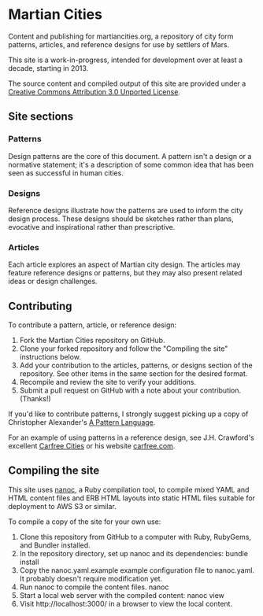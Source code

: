 Martian Cities
==============

Content and publishing for martiancities.org, a repository of city form patterns, articles, and reference designs for use by settlers of Mars.

This site is a work-in-progress, intended for development over at least a decade, starting in 2013.

The source content and compiled output of this site are provided under a [Creative Commons Attribution 3.0 Unported License](http://creativecommons.org/licenses/by/3.0/deed.en_US).

## Site sections

### Patterns

Design patterns are the core of this document. A pattern isn't a design or a normative statement; it's a description of some common idea that has been seen as successful in human cities.

### Designs

Reference designs illustrate how the patterns are used to inform the city design process. These designs should be sketches rather than plans, evocative and inspirational rather than prescriptive.

### Articles

Each article explores an aspect of Martian city design. The articles may feature reference designs or patterns, but they may also present related ideas or design challenges.


## Contributing

To contribute a pattern, article, or reference design:

1. Fork the Martian Cities repository on GitHub.
2. Clone your forked repository and follow the "Compiling the site" instructions below.
3. Add your contribution to the articles, patterns, or designs section of the repository. See other items in the same section for the desired format.
4. Recompile and review the site to verify your additions.
5. Submit a pull request on GitHub with a note about your contribution. (Thanks!)

If you'd like to contribute patterns, I strongly suggest picking up a copy of Christopher Alexander's [A Pattern Language](http://www.amazon.com/dp/0195019199/). 

For an example of using patterns in a reference design, see J.H. Crawford's excellent [Carfree Cities](http://www.amazon.com/Carfree-Cities-J-H-Crawford/dp/9057270420/) or his website [carfree.com](http://carfree.com/).

## Compiling the site

This site uses [nanoc](http://nanoc.ws), a Ruby compilation tool, to compile mixed YAML and HTML content files and ERB HTML layouts into static HTML files suitable for deployment to AWS S3 or similar. 

To compile a copy of the site for your own use:

1. Clone this repository from GitHub to a computer with Ruby, RubyGems, and Bundler installed.
2. In the repository directory, set up nanoc and its dependencies:
    bundle install
3. Copy the nanoc.yaml.example example configuration file to nanoc.yaml. It probably doesn't require modification yet.
4. Run nanoc to compile the content files.
    nanoc
5. Start a local web server with the compiled content:
    nanoc view
6. Visit http://localhost:3000/ in a browser to view the local content.

